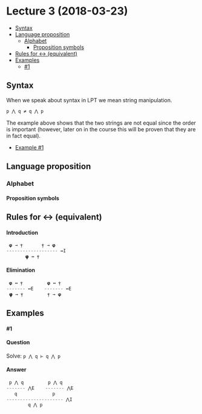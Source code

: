 # Lecture 3 (2018-03-23)
- [Syntax](#syntax)
- [Language proposition](#language-proposition)
  - [Alphabet](#alphabet)
    - [Proposition symbols](#proposition-symbols)
- [Rules for ↔ (equivalent)](#rule-equivalent)
- [Examples](#examples)
  - [#1](#1)

## Syntax

When we speak about syntax in LPT we mean string manipulation.

```java
p ⋀ q ≠ q ⋀ p
```

The example above shows that the two strings are not equal since the order is important (however, later on in the course this will be proven that they are in fact equal).

- [Example #1](#1)

## Language proposition

### Alphabet

#### Proposition symbols


<a name="rule-equivalent"></a>
## Rules for ↔ (equivalent)

#### Introduction
```java
 𝞅 → ⲯ       ⲯ → 𝞅
------------------- ↔I
       𝞅 ↔ ⲯ 
```

#### Elimination
```java
 𝞅 ↔ ⲯ         𝞅 ↔ ⲯ
------- ↔E    ------- ↔E
 𝞅 → ⲯ         ⲯ → 𝞅
```

## Examples

#### #1

#### Question
Solve: ```p ⋀ q ⊢ q ⋀ p```

#### Answer
```java
 p ⋀ q         p ⋀ q
------- ⋀E    ------- ⋀E
   q             p
--------------------- ⋀I
        q ⋀ p
```

